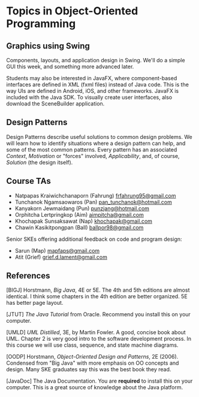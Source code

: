 # Topics in Object-Oriented Programming

## Graphics using Swing

Components, layouts, and application design in Swing.  We'll do a simple GUI this week,
and something more advanced later.

Students may also be interested in JavaFX, where component-based interfaces are defined in XML (fxml files) instead of Java code.  This is the way UIs are defined in Android, iOS, and other frameworks.
JavaFX is included with the Java SDK. To visually create user interfaces, also download the
SceneBuilder application.

## Design Patterns

Design Patterns describe useful solutions to common design problems. We will learn how to
identify situations where a design pattern can help, and some of the most common patterns.
Every pattern has an associated *Context*, *Motivation* or "forces" involved,
*Applicability*, and, of course, *Solution* (the design itself). 

## Course TAs

* Natpapas Kraiwichchanaporn (Fahrung) frfahrung95@gmail.com
* Tunchanok Ngamsaowaros (Pan) pan_tunchanok@hotmail.com
* Kanyakorn Jewmaidang (Pun) punzjang@hotmail.com
* Orphitcha Lertpringkop (Aim) aimpitcha@gmail.com
* Khochapak Sunsaksawat (Nap) khochapak@gmail.com
* Chawin Kasikitpongpan (Ball) ballpor98@gmail.com

Senior SKEs offering additional feedback on code and program design:

* Sarun (Map) mapfaps@gmail.com
* Atit (Grief) grief.d.lament@gmail.com

## References

[BIGJ] Horstmann, *Big Java*, 4E or 5E.  The 4th and 5th editions are almost identical. I think some chapters in the 4th edition are better organized. 5E has better page layout.

[JTUT] *The Java Tutorial* from Oracle.  Recommend you install this on your computer.

[UMLD] *UML Distilled*, 3E, by Martin Fowler.  A good, concise book about UML.  Chapter 2 is very good intro to the software development process. In this course we will use class, sequence, and state machine diagrams.

[OODP] Horstmann, *Object-Oriented Design and Patterns*, 2E (2006). Condensed from "Big Java" with more emphasis on OO concepts and design.  Many SKE graduates say this was the best book they read.

[JavaDoc] The Java Documentation. You are **required** to install this on your computer. This is a great source of knowledge about the Java platform.



